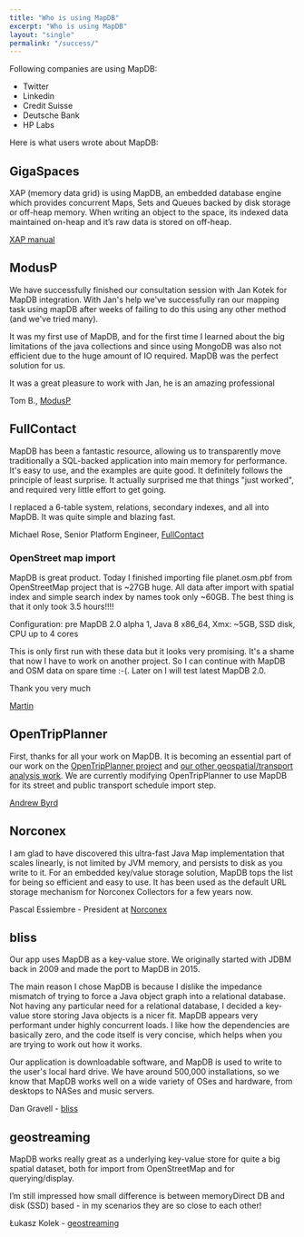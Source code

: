 ```yaml
---
title: "Who is using MapDB"
excerpt: "Who is using MapDB"
layout: "single"
permalink: "/success/"
---
```


Following companies are using MapDB:

-   Twitter
-   Linkedin
-   Credit Suisse
-   Deutsche Bank
-   HP Labs

Here is what users wrote about MapDB:

GigaSpaces
----------

XAP (memory data grid) is using MapDB, an embedded database engine which provides concurrent Maps, Sets and Queues backed by disk storage or off-heap memory. When writing an object to the space, its indexed data maintained on-heap and it’s raw data is stored on off-heap.

[XAP manual](http://docs.gigaspaces.com/xap102adm/memoryxtend-ohr.html)

ModusP
------

We have successfully finished our consultation session with Jan Kotek for MapDB integration. With Jan's help we've successfully ran our mapping task using mapDB after weeks of failing to do this using any other method (and we've tried many).

It was my first use of MapDB, and for the first time I learned about the big limitations of the java collections and since using MongoDB was also not efficient due to the huge amount of IO required. MapDB was the perfect solution for us.

It was a great pleasure to work with Jan, he is an amazing professional

Tom B., [ModusP](http://www.modusp.com/)

FullContact
-----------

MapDB has been a fantastic resource, allowing us to transparently move traditionally a SQL-backed application into main memory for performance. It's easy to use, and the examples are quite good. It definitely follows the principle of least surprise. It actually surprised me that things "just worked", and required very little effort to get going.

I replaced a 6-table system, relations, secondary indexes, and all into MapDB. It was quite simple and blazing fast.

Michael Rose, Senior Platform Engineer, [FullContact](http://www.fullcontact.com)

### OpenStreet map import

MapDB is great product. Today I finished importing file planet.osm.pbf from OpenStreetMap project that is ~27GB huge. All data after import with spatial index and simple search index by names took only ~60GB. The best thing is that it only took 3.5 hours!!!!

Configuration: pre MapDB 2.0 alpha 1, Java 8 x86\_64, Xmx: ~5GB, SSD disk, CPU up to 4 cores

This is only first run with these data but it looks very promising. It's a shame that now I have to work on another project. So I can continue with MapDB and OSM data on spare time :-(. Later on I will test latest MapDB 2.0.

Thank you very much

[Martin](https://groups.google.com/forum/#!topic/mapdb/EaU4vV7Gyhk)

OpenTripPlanner
---------------

First, thanks for all your work on MapDB. It is becoming an essential part of our work on the [OpenTripPlanner project](https://github.com/opentripplanner/OpenTripPlanner) and [our other geospatial/transport analysis work](http://conveyal.com/). We are currently modifying OpenTripPlanner to use MapDB for its street and public transport schedule import step.

[Andrew Byrd](https://groups.google.com/forum/#!msg/mapdb/EaU4vV7Gyhk/tmjYVvZa3GEJ)

Norconex
--------

I am glad to have discovered this ultra-fast Java Map implementation that scales linearly, is not limited by JVM memory, and persists to disk as you write to it. For an embedded key/value storage solution, MapDB tops the list for being so efficient and easy to use. It has been used as the default URL storage mechanism for Norconex Collectors for a few years now.

Pascal Essiembre - President at [Norconex](http://www.norconex.com)

bliss
-----

Our app uses MapDB as a key-value store. We originally started with JDBM back in 2009 and made the port to MapDB in 2015.

The main reason I chose MapDB is because I dislike the impedance mismatch of trying to force a Java object graph into a relational database. Not having any particular need for a relational database, I decided a key-value store storing Java objects is a nicer fit. MapDB appears very performant under highly concurrent loads. I like how the dependencies are basically zero, and the code itself is very concise, which helps when you are trying to work out how it works.

Our application is downloadable software, and MapDB is used to write to the user's local hard drive. We have around 500,000 installations, so we know that MapDB works well on a wide variety of OSes and hardware, from desktops to NASes and music servers.

Dan Gravell - [bliss](http://www.blisshq.com/)

geostreaming
------------

MapDB works really great as a underlying key-value store for quite a big spatial dataset, both for import from OpenStreetMap and for querying/display.

I’m still impressed how small difference is between memoryDirect DB and disk (SSD) based - in my scenarios they are so close to each other!

Łukasz Kolek - [geostreaming](http://www.geostreaming.pl/)

